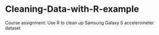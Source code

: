 # Cleaning-Data-with-R-example
Course assignment: Use R to clean up Samsung Galaxy S accelerometer dataset
